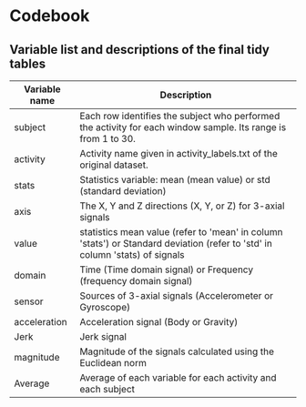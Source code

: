 Codebook
========

Variable list and descriptions of the final tidy tables
-------------------------------------------------------

Variable name    | Description
-----------------|-------------------------------------------------
subject          | Each row identifies the subject who performed the activity for each window sample. Its range is from 1 to 30.
activity         | Activity name given in activity_labels.txt of the original dataset.
stats            | Statistics variable: mean (mean value) or std (standard deviation)
axis             | The X, Y and Z directions (X, Y, or Z) for 3-axial signals
value            | statistics mean value (refer to 'mean' in column 'stats') or Standard deviation (refer to 'std' in column 'stats) of signals 
domain           | Time (Time domain signal) or Frequency (frequency domain signal)
sensor           | Sources of 3-axial signals  (Accelerometer or Gyroscope)
acceleration     | Acceleration signal (Body or Gravity)
Jerk             | Jerk signal
magnitude        | Magnitude of the signals calculated using the Euclidean norm
Average          | Average of each variable for each activity and each subject

